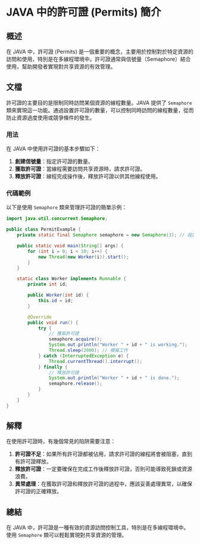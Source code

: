 <!--
Meta Description: # JAVA 中的許可證 (Permits) 簡介 ## 概述 在 JAVA 中，許可證 (Permits) 是一個重要的概念，主要用於控制對於特定資源的訪問和使用，特別是在多線程環境中。許可證通常與信號量（Semaphore）結合使用，幫助開發者實現對共享資源的有效管理。 ## 文檔 許可證的主要...
Meta Keywords: semaphore, java, worker, public, 釋放許可證
-->

# JAVA 中的許可證 (Permits) 簡介

## 概述
在 JAVA 中，許可證 (Permits) 是一個重要的概念，主要用於控制對於特定資源的訪問和使用，特別是在多線程環境中。許可證通常與信號量（Semaphore）結合使用，幫助開發者實現對共享資源的有效管理。

## 文檔
許可證的主要目的是限制同時訪問某個資源的線程數量。JAVA 提供了 `Semaphore` 類來實現這一功能。通過設置許可證的數量，可以控制同時訪問的線程數量，從而防止資源過度使用或競爭條件的發生。

### 用法
在 JAVA 中使用許可證的基本步驟如下：

1. **創建信號量**：指定許可證的數量。
2. **獲取許可證**：當線程需要訪問共享資源時，請求許可證。
3. **釋放許可證**：線程完成操作後，釋放許可證以供其他線程使用。

### 代碼範例
以下是使用 `Semaphore` 類來管理許可證的簡單示例：

```java
import java.util.concurrent.Semaphore;

public class PermitExample {
    private static final Semaphore semaphore = new Semaphore(3); // 設定 3 個許可證

    public static void main(String[] args) {
        for (int i = 0; i < 10; i++) {
            new Thread(new Worker(i)).start();
        }
    }

    static class Worker implements Runnable {
        private int id;

        public Worker(int id) {
            this.id = id;
        }

        @Override
        public void run() {
            try {
                // 獲取許可證
                semaphore.acquire();
                System.out.println("Worker " + id + " is working.");
                Thread.sleep(2000); // 模擬工作
            } catch (InterruptedException e) {
                Thread.currentThread().interrupt();
            } finally {
                // 釋放許可證
                System.out.println("Worker " + id + " is done.");
                semaphore.release();
            }
        }
    }
}
```

## 解釋
在使用許可證時，有幾個常見的陷阱需要注意：

1. **許可證不足**：如果所有許可證都被佔用，請求許可證的線程將會被阻塞，直到有許可證釋放。
2. **釋放許可證**：一定要確保在完成工作後釋放許可證，否則可能導致死鎖或資源浪費。
3. **異常處理**：在獲取許可證和釋放許可證的過程中，應該妥善處理異常，以確保許可證的正確釋放。

## 總結
在 JAVA 中，許可證是一種有效的資源訪問控制工具，特別是在多線程環境中。使用 `Semaphore` 類可以輕鬆實現對共享資源的管理。